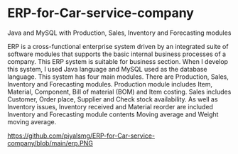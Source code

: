 # ERP-for-Car-service-company
Java and MySQL with Production, Sales, Inventory and Forecasting modules

ERP is a cross-functional enterprise system driven by an integrated suite of software modules
that supports the basic internal business processes of a company. This ERP system is suitable
for business section. When I develop this system, I used Java language and MySQL used as
the database language.
This system has four main modules. There are Production, Sales, Inventory and Forecasting
modules. Production module includes Item, Material, Component, Bill of material (BOM) and
Item costing. Sales includes Customer, Order place, Supplier and Check stock availability. As
well as Inventory issues, Inventory received and Material reorder are included Inventory and
Forecasting module contents Moving average and Weight moving average.

https://github.com/piyalsmg/ERP-for-Car-service-company/blob/main/erp.PNG
